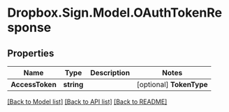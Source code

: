 # Dropbox.Sign.Model.OAuthTokenResponse

## Properties

Name | Type | Description | Notes
------------ | ------------- | ------------- | -------------
**AccessToken** | **string** |    | [optional] **TokenType** | **string** |    | [optional] **RefreshToken** | **string** |    | [optional] **ExpiresIn** | **int** |  Number of seconds until the `access_token` expires. Uses epoch time.  | [optional] **State** | **string** |    | [optional] 

[[Back to Model list]](../README.md#documentation-for-models) [[Back to API list]](../README.md#documentation-for-api-endpoints) [[Back to README]](../README.md)

